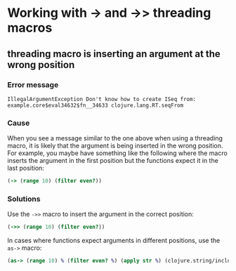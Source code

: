 # Working with -> and ->> threading macros

## threading macro is inserting an argument at the wrong position

### Error message

```
IllegalArgumentException Don't know how to create ISeq from: example.core$eval34632$fn__34633 clojure.lang.RT.seqFrom
```

### Cause

When you see a message similar to the one above when using a threading macro, it is likely that the argument is being
inserted in the wrong position. For example, you maybe have something like the following where the macro inserts the
argument in the first position but the functions expect it in the last position:

```clojure
(-> (range 10) (filter even?))
```

### Solutions

Use the `->>` macro to insert the argument in the correct position:

```clojure
(->> (range 10) (filter even?))
```

In cases where functions expect arguments in different positions, use the `as->` macro:

```clojure
(as-> (range 10) % (filter even? %) (apply str %) (clojure.string/includes? % "24"))
```

